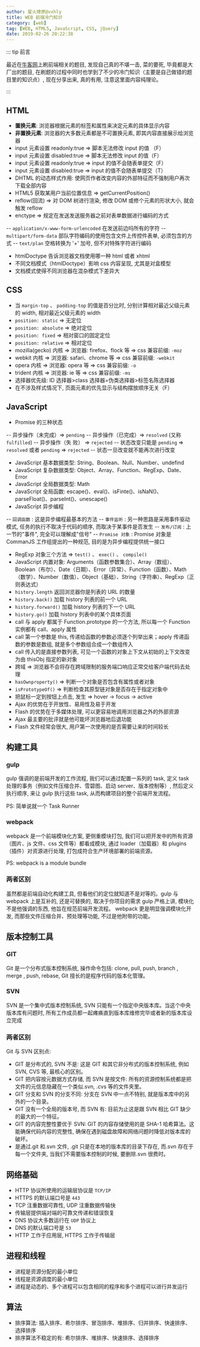 ```yaml
---
author: 星火燎原@vxhly
title: WEB 前端冷门知识
category: [web]
tag: [WEB, HTML5, JavaScript, CSS, jQuery]
date: 2019-02-26 20:22:38
---
```


::: tip 前言

最近在[牛客网](https://www.nowcoder.com/)上刷前端相关的题目, 发现自己真的不堪一击, 菜的要死, 毕竟都是大厂出的题目, 在刷题的过程中同时也学到了不少的冷门知识（主要是自己做错的题目里的知识点）, 现在分享出来, 真的有用, 注意这里面内容纯理论。

:::

<!-- more -->

## HTML

- **置换元素**: 浏览器根据元素的标签和属性来决定元素的具体显示内容
- **非置换元素**: 浏览器的大多数元素都是不可置换元素, 即其内容直接展示给浏览器
- input 元素设置 readonly:true => 脚本无法修改 input 的值 （F）
- input 元素设置 disabled:true => 脚本无法修改 input 的值（F）
- input 元素设置 readonly:true => input 的值不会随表单提交（F）
- input 元素设置 disabled:true => input 的值不会随表单提交（T）
- DHTML 的动态样式作用: 使网页作者改变内容的外部特征而不强制用户再次下载全部内容
- HTML5 获取某用户当前位置信息 => getCurrentPosition()
- reflow(回流) => 对 DOM 树进行渲染, 修改 DOM 或修个元素的形状大小, 就会触发 reflow
- enctype => 规定在发送发送服务器之前对表单数据进行编码的方式

-- `application/x-www-form-urlencoded` 在发送前边吗所有的字符 -- `multipart/form-data` 部队字符编码的使用包含文件上传控件表单, 必须包含的方式 -- `text/plan` 空格转换为 '+' 加号, 但不对特殊字符进行编码

- htmlDoctype 告诉浏览器文档使用哪一种 html 或者 xhtml
- 不同文档模式（htmlDoctype）影响 css 内容呈现, 尤其是对盒模型
- 文档模式使得不同浏览器在混杂模式下差异大

## CSS

- 当 `margin-top` 、 `padding-top` 的值是百分比时, 分别计算相对最近父级元素的 width, 相对最近父级元素的 width
- `position: static` => 无定位
- `position: absolute` => 绝对定位
- `position: fixed` => 相对窗口的固定定位
- `position: relative` => 相对定位
- mozilla(gecko) 内核 => 浏览器: firefox、flock 等 => css 兼容前缀: `-moz`
- webkit 内核 => 浏览器: safari、chrome 等 => css 兼容前缀: `-webkit`
- opera 内核 => 浏览器: opera 等 => css 兼容前缀: `-o`
- trident 内核 => 浏览器: ie 等 => css 兼容前缀: `-ms`
- 选择器优先级: ID 选择器>class 选择器=伪类选择器>标签名陈选择器
- 在不涉及样式情况下, 页面元素的优先显示与结构摆放顺序无关（F）

## JavaScript

- Promise 的三种状态

-- 异步操作（未完成）=> `pending` -- 异步操作（已完成）=> `resolved` (又称 `fulfilled`) -- 异步操作（失 败） => `rejected` -- 状态改变只能是 `pending` => `resolved` 或者 `pending` => `rejected` -- 状态一旦改变就不能再次进行改变

- JavaScript 基本数据类型: String、Boolean、Null、Number、undefind
- JavaScript 复杂数据类型: Object、Array、Function、RegExp、Date、Error
- JavaScript 全局数据类型: Math
- JavaScript 全局函数: escape()、eval()、isFinte()、isNaN()、parseFloat()、parseInt()、unescape()
- JavaScript 异步编程

-- `回调函数` : 这是异步编程最基本的方法 -- `事件监听` : 另一种思路是采用事件驱动模式, 任务的执行不取决于代码的顺序, 而取决于某事件是否发生 -- `发布/订阅` : 上一节的"事件", 完全可以理解成"信号" -- `Promise 对象` : Promise 对象是 CommanJS 工作组提出的一种规范, 目的是为异步编程提供统一接口

- RegExp 对象三个方法 => `test()` 、 `exec()` 、 `compile()`
- JavaScript 内置对象: Arguments（函数参数集合）、Array（数组）、Boolean（布尔）、Date（日期）、Error（异常）、Function（函数）、Math（数学）、Number（数值）、Object（基础）、String（字符串）、RegExp（正则表达式）
- `history.length` 返回浏览器你是列表的 URL 的数量
- `history.back()` 加载 history 列表的前一个 URL
- `history.forward()` 加载 history 列表的下一个 URL
- `history.go()` 加载 history 列表中的某个具体页面
- call 与 apply 都属于 Function.prototype 的一个方法, 所以每一个 Function 实例都有 call、apply 属性
- call 第一个参数是 this, 传递给函数的参数必须逐个列举出来；apply 传递函数的参数是数组, 就是多个参数组合成一个数组传入
- call 传入的是直接参数列表, 可见一个函数的对象上下文从初始的上下文改变为由 thisObj 指定的新对象
- 跨域 => 浏览器不会将存在跨域限制的服务端口响应正常交给客户端代码去处理
- `hasOwnproperty()` => 判断一个对象是否包含有属性或者对象
- `isPrototypeOf()` => 判断检查其原型链对象是否存在于指定对象中
- 把鼠标一定到按钮上点击, 发生 => hover -> focus -> active
- Ajax 的优势在于开放性、易用性及易于开发
- Flash 的优势在于多媒体处理, 可以更容易地调用浏览器之外的外部资源
- Ajax 最主要的批评就是他可能坏浏览器地后退功能
- Flash 文件经常会很大, 用户第一次使用的是否需要让来的时间较长

## 构建工具

### gulp

gulp 强调的是前端开发的工作流程, 我们可以通过配置一系列的 task, 定义 task 处理的事务（例如文件压缩合并、雪碧图、启动 server、版本控制等）, 然后定义执行顺序, 来让 gulp 执行这些 task, 从而构建项目的整个前端开发流程。

PS: 简单说就一个 Task Runner

### webpack

webpack 是一个前端模块化方案, 更侧重模块打包, 我们可以把开发中的所有资源（图片、js 文件、css 文件等）都看成模块, 通过 loader（加载器）和 plugins（插件）对资源进行处理, 打包成符合生产环境部署的前端资源。

PS: webpack is a module bundle

### 两者区别

虽然都是前端自动化构建工具, 但看他们的定位就知道不是对等的。gulp 与 webpack 上是互补的, 还是可替换的, 取决于你项目的需求 gulp 严格上讲, 模块化不是他强调的东西, 他旨在规范前端开发流程。 webpack 更是明显强调模块化开发, 而那些文件压缩合并、预处理等功能, 不过是他附带的功能。

## 版本控制工具

### GIT

Git 是一个分布式版本控制系统, 操作命令包括: clone, pull, push, branch , merge , push, rebase, Git 擅长的是程序代码的版本化管理。

### SVN

SVN 是一个集中式版本控制系统, SVN 只能有一个指定中央版本库。当这个中央版本库有问题时, 所有工作成员都一起瘫痪直到版本库维修完毕或者新的版本库设立完成

### 两者区别

Git 与 SVN 区别点:

- GIT 是分布式的, SVN 不是: 这是 GIT 和其它非分布式的版本控制系统, 例如 SVN, CVS 等, 最核心的区别。
- GIT 把内容按元数据方式存储, 而 SVN 是按文件: 所有的资源控制系统都是把文件的元信息隐藏在一个类似.svn, .cvs 等的文件夹里。
- GIT 分支和 SVN 的分支不同: 分支在 SVN 中一点不特别, 就是版本库中的另外的一个目录。
- GIT 没有一个全局的版本号, 而 SVN 有: 目前为止这是跟 SVN 相比 GIT 缺少的最大的一个特征。
- GIT 的内容完整性要优于 SVN: GIT 的内容存储使用的是 SHA-1 哈希算法。这能确保代码内容的完整性, 确保在遇到磁盘故障和网络问题时降低对版本库的破坏。
- 是通过.git 和.svn 文件, .git 只是在本地的版本库的目录下存在, 而.svn 存在于每一个文件夹, 当我们不需要版本控制的时候, 要删除.svn 很费时。

## 网络基础

- HTTP 协议所使用的运输层协议是 `TCP/IP`
- HTTPS 的默认端口号是 `443`
- TCP 注重数据可靠性, UDP 注重数据传输快
- 传输层提供端对端的可靠文传递和错误恢复
- DNS 协议大多数运行在 `UDP` 协议上
- DNS 的默认端口号是 `53`
- HTTP 工作于应用层, HTTPS 工作于传输层

## 进程和线程

- 进程是资源分配的最小单位
- 线程是资源调度的最小单位
- 进程是动态的、多个进程可以包含相同的程序和多个进程可以进行并发运行

## 算法

- 排序算法: 插入排序、希尔排序、冒泡排序、堆排序、归并排序、快速排序、选择排序
- 排序算法不稳定的有: 希尔排序、堆排序、快速排序、选择排序
